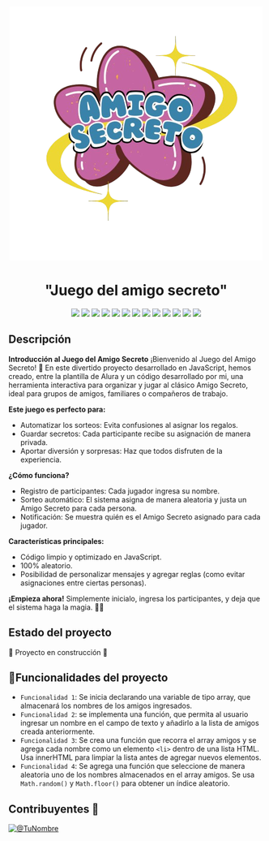 <div align="center">
 <img src="https://github.com/Haco31/Amigo-secreto/blob/df63cd8925c6442774780d33067d5462567abc6e/Imagenes-del-proyecto/Rimberio__2_-removebg-preview.png" alt="Amigo_Secreto">
</div>

<h1 align="center">"Juego del amigo secreto"</h1>

<p align="center">
  <img src="https://img.shields.io/badge/STATUS-EN%20DESAROLLO-blue">
  <img src="https://img.shields.io/github/stars/camilafernanda?style=social">
  <img src="https://img.shields.io/github/contributors/Haco31/Amigo-secreto?style=flat&color=green&logo=lazarus&logoColor=orange&logoWidth=20">
  <img src="https://img.shields.io/badge/Estado-En%20desarrollo-yellow?style=flat&logo=ipfs">
  <img src="https://img.shields.io/badge/Versión-1.0-blue?style=flat&logo=literal">
  <img src="https://img.shields.io/badge/Made%20with-Love-red?style=flat&logo=heart">
  <img src="https://img.shields.io/badge/Frontend-React-blue?style=fflat&logo=react">
  <img src="https://img.shields.io/badge/Backend-Node.js-green?style=flat&logo=node.js">
  <img src="https://img.shields.io/badge/Database-Firebase-orange?style=flat&logo=firebase">
  <img src="https://img.shields.io/github/issues/Haco31/amigo-secreto?style=flat">
  <img src="https://img.shields.io/badge/🎁-Amigo%20Secreto-red?style=flat">
  <img src="https://img.shields.io/badge/Regalos%20enviados-10-blue?style=flat">
  <img src="https://img.shields.io/badge/Sorpresas-100%25-yellow?style=flat">

</p>


## Descripción

**Introducción al Juego del Amigo Secreto**
¡Bienvenido al Juego del Amigo Secreto! 🎁
En este divertido proyecto desarrollado en JavaScript, hemos creado, entre la plantilla de Alura y un código desarrollado por mi, una herramienta interactiva para organizar y jugar al clásico Amigo Secreto, ideal para grupos de amigos, familiares o compañeros de trabajo.

**Este juego es perfecto para:**

- Automatizar los sorteos: Evita confusiones al asignar los regalos.
- Guardar secretos: Cada participante recibe su asignación de manera privada.
- Aportar diversión y sorpresas: Haz que todos disfruten de la experiencia.
  
**¿Cómo funciona?**

- Registro de participantes: Cada jugador ingresa su nombre.
- Sorteo automático: El sistema asigna de manera aleatoria y justa un Amigo Secreto para cada persona.
- Notificación: Se muestra quién es el Amigo Secreto asignado para cada jugador.
  
**Características principales:**

- Código limpio y optimizado en JavaScript.
- 100% aleatorio.
- Posibilidad de personalizar mensajes y agregar reglas (como evitar asignaciones entre ciertas personas).
  
**¡Empieza ahora!**
Simplemente inicialo, ingresa los participantes, y deja que el sistema haga la magia. 🎩✨

## Estado del proyecto
:construction: Proyecto en construcción :construction:

## :hammer:Funcionalidades del proyecto

- `Funcionalidad 1`: Se inicia declarando una variable de tipo array, que almacenará los nombres de los amigos ingresados.
- `Funcionalidad 2`: se implementa una función, que permita al usuario ingresar un nombre en el campo de texto y añadirlo a la lista de amigos creada anteriormente.
- `Funcionalidad 3`: Se crea una función que recorra el array amigos y se agrega cada nombre como un elemento `<li>` dentro de una lista HTML. Usa innerHTML para limpiar la lista antes                       de agregar nuevos elementos.
- `Funcionalidad 4`: Se agrega una función que seleccione de manera aleatoria uno de los nombres almacenados en el array amigos. Se usa `Math.random()` y `Math.floor()` para obtener un                       índice aleatorio.

## Contribuyentes 🙌


[![@TuNombre](https://avatars.githubusercontent.com/Haco31?v=4&s=50)](https://github.com/Haco31)






